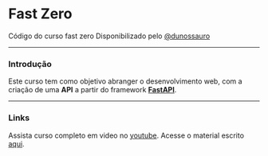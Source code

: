 # Fast Zero

Código do curso fast zero
Disponibilizado pelo [@dunossauro](https://github.com/dunossauro)

---

### Introdução
Este curso tem como objetivo abranger o desenvolvimento web, com a criação de uma **API** a partir do framework [**FastAPI**](https://fastapi.tiangolo.com/). 

---

### Links

Assista curso completo em video no [youtube](https://www.youtube.com/watch?v=QShMRcicxnE&list=PLOQgLBuj2-3IuFbt-wJw2p2NiV9WTRzIP).
Acesse o material escrito [aqui](https://fastapidozero.dunossauro.com/).
